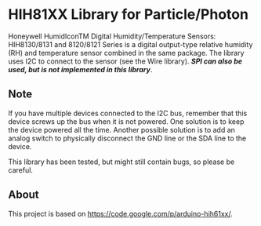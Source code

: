 HIH81XX Library for Particle/Photon
===================
Honeywell HumidIconTM Digital Humidity/Temperature Sensors: HIH8130/8131 and 8120/8121 Series is a digital output-type relative humidity (RH) and temperature sensor combined in the same package. The library uses I2C to connect to the sensor (see the Wire library). ***SPI can also be used, but is not implemented in this library***.

Note
----
If you have multiple devices connected to the I2C bus, remember that this device screws up the bus when it is not powered. One solution is to keep the device powered all the time. Another possible solution is to add an analog switch to physically disconnect the GND line or the SDA line to the device.

This library has been tested, but might still contain bugs, so please be careful.

About
-----
This project is based on https://code.google.com/p/arduino-hih61xx/.
